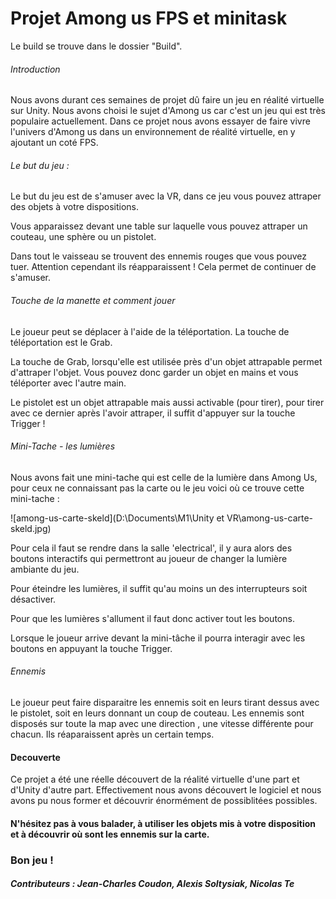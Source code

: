 # Projet Among us FPS et minitask

Le build se trouve dans le dossier "Build".

###### Introduction

Nous avons durant ces semaines de projet dû faire un jeu en réalité virtuelle sur Unity. Nous avons choisi le sujet d'Among us car c'est un jeu qui est très populaire actuellement. Dans ce projet nous avons essayer de faire vivre l'univers d'Among us dans un environnement de réalité virtuelle, en y ajoutant un coté FPS.

###### Le but du jeu :

Le but du jeu est de s'amuser avec la VR, dans ce jeu vous pouvez attraper des objets à votre dispositions.

Vous apparaissez devant une table sur laquelle vous pouvez attraper un couteau, une sphère ou un pistolet.

Dans tout le vaisseau se trouvent des ennemis rouges que vous pouvez tuer. Attention cependant ils réapparaissent ! Cela permet de continuer de s'amuser.

###### Touche de la manette et comment jouer

Le joueur peut se déplacer à l'aide de la téléportation. La touche de téléportation est le Grab.

La touche de Grab, lorsqu'elle est utilisée près d'un objet attrapable permet d'attraper l'objet. Vous pouvez donc garder un objet en mains et vous téléporter avec l'autre main.

Le pistolet est un objet attrapable mais aussi activable (pour tirer), pour tirer avec ce dernier après l'avoir attraper, il suffit d'appuyer sur la touche Trigger !

###### Mini-Tache - les lumières

Nous avons fait une mini-tache qui est celle de la lumière dans Among Us, pour ceux ne connaissant pas la carte ou le jeu voici où ce trouve cette mini-tache : 

![among-us-carte-skeld](D:\Documents\M1\Unity et VR\among-us-carte-skeld.jpg)

Pour cela il faut se rendre dans la salle 'electrical', il y aura alors des boutons interactifs qui permettront au joueur de changer la lumière ambiante du jeu. 

Pour éteindre les lumières, il suffit qu'au moins un des interrupteurs soit désactiver.

Pour que les lumières s'allument il faut donc activer tout les boutons.

Lorsque le joueur arrive devant la mini-tâche il pourra interagir avec les boutons en appuyant la touche Trigger.

###### Ennemis

Le joueur peut faire disparaitre les ennemis soit en leurs tirant dessus avec le pistolet, soit en leurs donnant un coup de couteau. Les ennemis sont disposés sur toute la map avec une direction , une vitesse différente pour chacun. Ils réaparaissent après un certain temps.

#### Decouverte
Ce projet a été une réelle découvert de la réalité virtuelle d'une part et d'Unity d'autre part. Effectivement nous avons découvert le logiciel et nous avons pu nous former et découvrir énormément de possiblitées possibles.

#### N'hésitez pas à vous balader, à utiliser les objets mis à votre disposition et à découvrir où sont les ennemis sur la carte.

### Bon  jeu !

##### Contributeurs : Jean-Charles Coudon, Alexis Soltysiak, Nicolas Te
